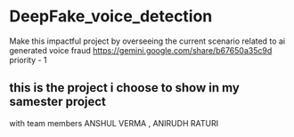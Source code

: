 # DeepFake_voice_detection
Make this impactful project by overseeing the current scenario related to ai generated voice fraud 
https://gemini.google.com/share/b67650a35c9d 
priority - 1
## this is the project i choose to show in my samester project 
with team members ANSHUL VERMA , ANIRUDH RATURI
